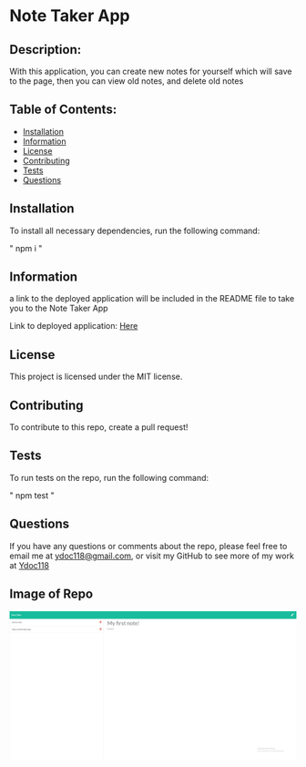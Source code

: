 # Note Taker App


## Description:
With this application, you can create new notes for yourself which will save to the page, then you can view old notes, and delete old notes

## Table of Contents:

* [Installation](#installation)
* [Information](#Information)
* [License](#license)
* [Contributing](#contributing)
* [Tests](#Tests)
* [Questions](#questions)

## Installation

To install all necessary dependencies, run the following command:

" npm i "

## Information

a link to the deployed application will be included in the README file to take you to the Note Taker App

Link to deployed application: [Here](https://morning-plains-08133.herokuapp.com/)

## License

This project is licensed under the MIT license.

## Contributing

To contribute to this repo, create a pull request!

## Tests

To run tests on the repo, run the following command:

" npm test "

## Questions

If you have any questions or comments about the repo, please feel free to email me at ydoc118@gmail.com,
or visit my GitHub to see more of my work at [Ydoc118](https://github.com/Ydoc118)

## Image of Repo

![Image of repo!](./public/assets/noteTakerImg.png)

     